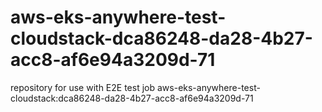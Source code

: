 # aws-eks-anywhere-test-cloudstack-dca86248-da28-4b27-acc8-af6e94a3209d-71
repository for use with E2E test job aws-eks-anywhere-test-cloudstack:dca86248-da28-4b27-acc8-af6e94a3209d-71
